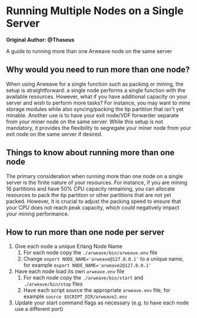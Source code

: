 # Running Multiple Nodes on a Single Server

**Original Author: @Thaseus**

A guide to running more than one Arweave node on the same server

## Why would you need to run more than one node?

When using Arweave for a single function such as packing or mining, the setup is straightforward: a single node performs a single function with the available resources. However, what if you have additional capacity on your server and wish to perform more tasks? For instance, you may want to mine storage modules while also syncing/packing the tip partition that isn't yet minable. Another use is to have your exit node/VDF forwarder separate from your miner node on the same server. While this setup is not mandatory, it provides the flexibility to segregate your miner node from your exit node on the same server if desired.

## Things to know about running more than one node

The primary consideration when running more than one node on a single server is the finite nature of your resources. For instance, if you are mining 16 partitions and have 50% CPU capacity remaining, you can allocate resources to pack the tip partition or other partitions that are not yet packed. However, it is crucial to adjust the packing speed to ensure that your CPU does not reach peak capacity, which could negatively impact your mining performance. 

## How to run more than one node per server

1. Give each node a unique Erlang Node Name
    1. For each node copy the `./arweave/bin/arweave.env` file
    2. Change `export NODE_NAME='arweave@127.0.0.1'` to a unique name, for example `export NODE_NAME='arweave2@127.0.0.1'`
2. Have each node load its own `arweave.env` file
    1. For each node copy the `./arweave/bin/start` and `./arweave/bin/stop` files
    2. Have each script source the appropriate `arweave.env` file, for example `source $SCRIPT_DIR/arweave2.env`
3. Update your start command flags as necessary (e.g. to have each node use a different port)

